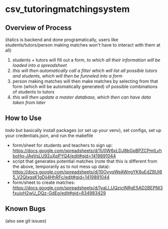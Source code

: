 # csv_tutoringmatchingsystem

## Overview of Process

(italics is backend and done programatically, users like students/tutors/person making matches won't have to interact with them at all)

1. students + tutors will fill out a form, *to which all their information will be loaded into a spreadsheet*
1. *this will then automatically call a filter which will list all possible tutors and students, which will then be funneled into a form*
1. person making matches will then make matches by selecting from that form (which will be automatically generated) of possible combinations of students to tutors
1. *this will then update a master database, which then can have data taken from later*

## How to Use

*todo* but basically install packages (or set up your venv), set configs, set up your credentials.json, and run the makefile

* form/sheet for students and teachers to sign up: <https://docs.google.com/spreadsheets/d/1U0W6xLDJ8bGpBPZCPmlLvhboHq-JAeVsLU92uXpPYQ4/edit#gid=1419891044>
* script that generates potential matches (note that this is different from the above, temporarily as to not mess up data): <https://docs.google.com/spreadsheets/d/10OvyqWeAWngYK8uEdZBUI65_V2QIxgsK1gDij4HhRFc/edit#gid=1419891044>
* form/sheet to create matches: <https://docs.google.com/spreadsheets/d/1yaLl_UQzjciNRgE5AD2BEPNI3fxuioH2wU_DQz-GdEg/edit#gid=834983429>

## Known Bugs

(also see git issues)
